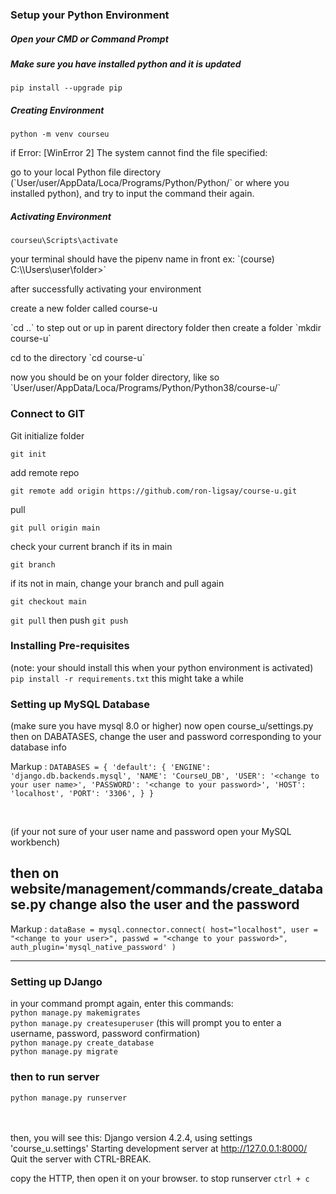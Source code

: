 ### Setup your Python Environment
##### Open your CMD or Command Prompt

##### **Make sure you have installed python and it is updated**
`pip install --upgrade pip`

##### Creating Environment
`python -m venv courseu`
<p>if Error: [WinError 2] The system cannot find the file specified:</p>
<p>go to your local Python file directory (`User/user/AppData/Loca/Programs/Python/Python<ver>/` or where you installed python), and try to input the command their again.</p>


##### **Activating Environment**
`courseu\Scripts\activate`
<p>your terminal should have the pipenv name in front ex: `(course) C:\\Users\user\folder>`</p>


<p>after successfully activating your environment</p>
<p>create a new folder called course-u</p>
`cd ..`
to step out or up in parent directory folder
then create a folder
`mkdir course-u` 
<p>cd to the directory `cd course-u`</p>
now you should be on your folder directory, like so `User/user/AppData/Loca/Programs/Python/Python38/course-u/`

### Connect to GIT
Git initialize folder

`git init`

add remote repo

`git remote add origin https://github.com/ron-ligsay/course-u.git`

pull

`git pull origin main`

check your current branch if its in main

`git branch`

if its not in main, change your branch and pull again

`git checkout main`

`git pull` then push `git push`

### Installing Pre-requisites
(note: your should install this when your python environment is activated)
`pip install -r requirements.txt`
this might take a while

### Setting up MySQL Database
(make sure you have mysql 8.0 or higher)
now open course_u/settings.py 
then on DABATASES, change the user and password corresponding to your database info

Markup : ```
DATABASES = {
    'default': {
        'ENGINE': 'django.db.backends.mysql',
        'NAME': 'CourseU_DB',
        'USER': '<change to your user name>',
        'PASSWORD': '<change to your password>',
        'HOST': 'localhost',
        'PORT': '3306',
    }
}
      ```

<br>

(if your not sure of your user name and password open your MySQL workbench)
<br>

then on website/management/commands/create_database.py
change also the user and the password
---
Markup : ```
dataBase = mysql.connector.connect(
    host="localhost",
    user = "<change to your user>",
    passwd = "<change to your password>",
    auth_plugin='mysql_native_password'
)
    ```

---
### Setting up DJango
in your command prompt again, enter this commands:
<br>
`python manage.py makemigrates`
<br>
`python manage.py createsuperuser`
(this will prompt you to enter a username, password, password confirmation)
<br>
`python manage.py create_database`
<br>
`python manage.py migrate`
<br>
### then to run server
`python manage.py runserver`

<br><br>
then, you will see this:
    Django version 4.2.4, using settings 'course_u.settings'
    Starting development server at http://127.0.0.1:8000/
    Quit the server with CTRL-BREAK.

copy the HTTP, then open it on your browser.
to stop runserver `ctrl + c`

